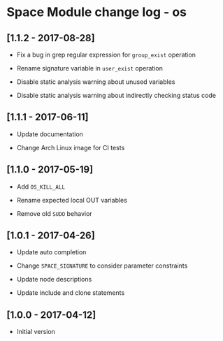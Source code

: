 # Space Module change log - os

## [1.1.2 - 2017-08-28]

* Fix a bug in grep regular expression for `group_exist` operation

* Rename signature variable in `user_exist` operation

- Disable static analysis warning about unused variables

- Disable static analysis warning about indirectly checking status code


## [1.1.1 - 2017-06-11]

* Update documentation

* Change Arch Linux image for CI tests


## [1.1.0 - 2017-05-19]

+ Add `OS_KILL_ALL`

* Rename expected local OUT variables

- Remove old `SUDO` behavior


## [1.0.1 - 2017-04-26]

* Update auto completion

* Change `SPACE_SIGNATURE` to consider parameter constraints

* Update node descriptions

* Update include and clone statements


## [1.0.0 - 2017-04-12]

+ Initial version
